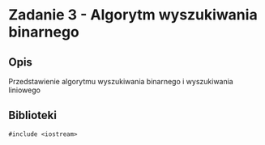 # Zadanie 3 - Algorytm wyszukiwania binarnego

## Opis

Przedstawienie algorytmu wyszukiwania binarnego i wyszukiwania liniowego

## Biblioteki

```
#include <iostream>
```
